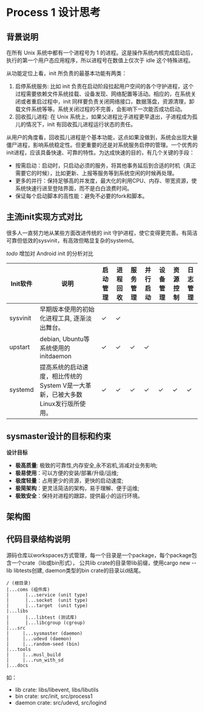 # Process 1 设计思考

## 背景说明

在所有 Unix 系统中都有一个进程号为 1 的进程。这是操作系统内核完成启动后，执行的第一个用户态应用程序，所以进程号在数值上仅次于 idle 这个特殊进程。

从功能定位上看，init 所负责的最基本功能有两类：

1. 启停系统服务: 比如 init 负责在启动阶段拉起用户空间的各个守护进程，这个过程需要依赖文件系统挂载、设备发现、网络配置等活动。相应的，在系统关闭或者重启过程中，init 同样要负责关闭网络接口，数据落盘，资源清理，卸载文件系统等等。系统关闭过程的不完善，会影响下一次能否成功启动。
2. 回收孤儿进程: 在 Unix 系统上，如果父进程比子进程更早退出，子进程成为孤儿的情况下，init 有回收孤儿进程运行状态的责任。

从用户的角度看，回收孤儿进程是个基本功能，这点如果没做到，系统会出现大量僵尸进程，影响系统稳定性。但更重要的还是对系统服务启停的管理。一个优秀的init进程，应该具备快速、可靠的特性。为达成快速的目的，有几个关键的手段：

- 按需启动：启动时，只启动必须的服务，将其他事务延后到合适的时机（真正需要它的时候），比如更新、上报等服务等到系统空闲的时候再处理。
- 更多的并行：保持足够高的并发度，最大化的利用CPU、内存、带宽资源，使系统快速行进至登陆界面，而不是白白浪费时间。
- 保证每个启动脚本的高性能：避免不必要的fork和脚本。

## 主流init实现方式对比

很多人一直努力地从某些方面改进传统的 init 守护进程，使它变得更完善。有简洁可靠但低效的sysvinit，有高效但略显复杂的systemd。

*todo* 增加对 Android init 的分析对比

| Init软件 | 说明                                                                             | 启动管理 | 进程回收 | 服务管理 | 并行启动 | 设备管理 | 资源控制 | 日志管理 |
| -------- | -------------------------------------------------------------------------------- | -------- | -------- | -------- | -------- | -------- | -------- | -------- |
| sysvinit | 早期版本使用的初始化进程工具,  逐渐淡出舞台。                                    | ✓        | ✓        |          |          |          |          |          |
| upstart  | debian,  Ubuntu等系统使用的initdaemon                                            | ✓        | ✓        | ✓        | ✓        |          |          |          |
| systemd  | 提高系统的启动速度，相比传统的System  V是一大革新，已被大多数Linux发行版所使用。 | ✓        | ✓        | ✓        | ✓        | ✓        | ✓        | ✓        |

## sysmaster设计的目标和约束

**设计目标**

- **极高质量**: 极致的可靠性,内存安全,永不宕机,消减对业务影响;
- **极易使用**：可以方便的安装/部署/升级/运维;
- **极度轻量**：占用更少的资源，更快的启动速度;
- **极简架构**：更灵活简洁的架构，易于理解、便于运维;
- **极致安全**：保持对进程的跟踪，提供最小的运行环境。

## 架构图

## 代码目录结构说明
源码仓库以workspaces方式管理，每一个目录是一个package，每个package包含一个crate（lib或bin形式），
公共lib crate的目录带lib前缀，使用cargo new --lib libtests创建,
daemon类型的bin crate的目录以d结尾。
```
/ (根目录)
|...coms (组件库)
|      |...service (unit type)
|      |...socket  (unit type)
|      |...target  (unit type)
|...libs
|      |...libtest (测试库)
|      |...libcgroup (cgroup)
|...src
|     |...sysmaster (daemon)
|     |...udevd (daemon)
|     |...random-seed (bin)
|...tools
|     |...musl_build
|     |...run_with_sd
|...docs
```

如：
  - lib crate: libs/libevent, libs/libutils
  - bin crate: src/init, src/process1
  - daemon crate: src/udevd, src/logind

  